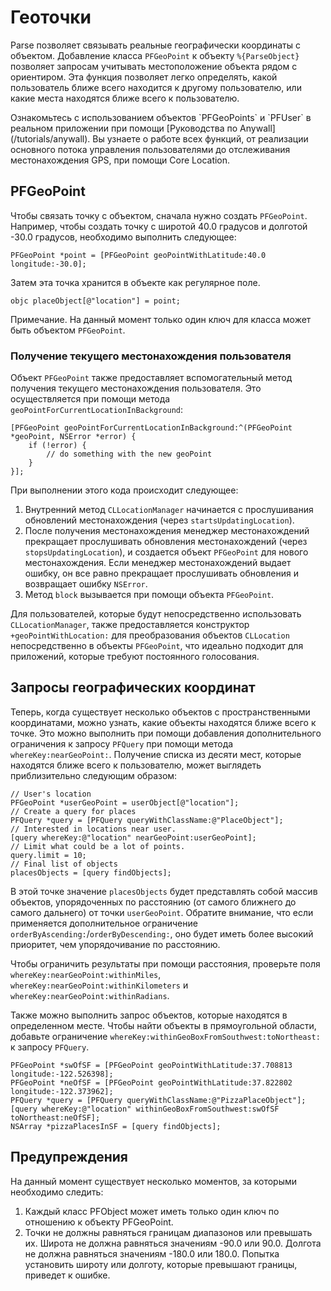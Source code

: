 # Геоточки

Parse позволяет связывать реальные географически координаты с объектом.  Добавление класса `PFGeoPoint` к объекту `%{ParseObject}` позволяет запросам учитывать местоположение объекта рядом с ориентиром.  Эта функция позволяет легко определять, какой пользователь ближе всего находится к другому пользователю, или какие места находятся ближе всего к пользователю.

<div class='tip info'><div>
  Ознакомьтесь с использованием объектов `PFGeoPoints` и `PFUser` в реальном приложении при помощи [Руководства по Anywall](/tutorials/anywall). Вы узнаете о работе всех функций, от реализации основного потока управления пользователями до отслеживания местонахождения GPS, при помощи Core Location.
</div></div>

## PFGeoPoint

Чтобы связать точку с объектом, сначала нужно создать `PFGeoPoint`.  Например, чтобы создать точку с широтой 40.0 градусов и долготой -30.0 градусов, необходимо выполнить следующее:

```objc
PFGeoPoint *point = [PFGeoPoint geoPointWithLatitude:40.0 longitude:-30.0];
```

Затем эта точка хранится в объекте как регулярное поле.

```objc placeObject[@"location"] = point;```

Примечание. На данный момент только один ключ для класса может быть объектом `PFGeoPoint`.

### Получение текущего местонахождения пользователя

Объект `PFGeoPoint` также предоставляет вспомогательный метод получения текущего местонахождения пользователя. Это осуществляется при помощи метода `geoPointForCurrentLocationInBackground`:

```objc
[PFGeoPoint geoPointForCurrentLocationInBackground:^(PFGeoPoint *geoPoint, NSError *error) {
    if (!error) {
        // do something with the new geoPoint
    }
}];
```

При выполнении этого кода происходит следующее:

1.  Внутренний метод `CLLocationManager` начинается с прослушивания обновлений местонахождения (через `startsUpdatingLocation`).
2.  После получения местонахождения менеджер местонахождений прекращает прослушивать обновления местонахождений (через `stopsUpdatingLocation`), и создается объект `PFGeoPoint` для нового местонахождения. Если менеджер местонахождений выдает ошибку, он все равно прекращает прослушивать обновления и возвращает ошибку `NSError`.
3.  Метод `block` вызывается при помощи объекта `PFGeoPoint`.

Для пользователей, которые будут непосредственно использовать `CLLocationManager`, также предоставляется конструктор `+geoPointWithLocation:` для преобразования объектов `CLLocation` непосредственно в объекты `PFGeoPoint`, что идеально подходит для приложений, которые требуют постоянного голосования.

## Запросы географических координат

Теперь, когда существует несколько объектов с пространственными координатами, можно узнать, какие объекты находятся ближе всего к точке.  Это можно выполнить при помощи добавления дополнительного ограничения к запросу `PFQuery` при помощи метода `whereKey:nearGeoPoint:`.  Получение списка из десяти мест, которые находятся ближе всего к пользователю, может выглядеть приблизительно следующим образом:

```objc
// User's location
PFGeoPoint *userGeoPoint = userObject[@"location"];
// Create a query for places
PFQuery *query = [PFQuery queryWithClassName:@"PlaceObject"];
// Interested in locations near user.
[query whereKey:@"location" nearGeoPoint:userGeoPoint];
// Limit what could be a lot of points.
query.limit = 10;
// Final list of objects
placesObjects = [query findObjects];
```

В этой точке значение `placesObjects` будет представлять собой массив объектов, упорядоченных по расстоянию (от самого ближнего до самого дальнего) от точки `userGeoPoint`. Обратите внимание, что если применяется дополнительное ограничение `orderByAscending:`/`orderByDescending:`, оно будет иметь более высокий приоритет, чем упорядочивание по расстоянию.

Чтобы ограничить результаты при помощи расстояния, проверьте поля `whereKey:nearGeoPoint:withinMiles`, `whereKey:nearGeoPoint:withinKilometers` и `whereKey:nearGeoPoint:withinRadians`.

Также можно выполнить запрос объектов, которые находятся в определенном месте.  Чтобы найти объекты в прямоугольной области, добавьте ограничение `whereKey:withinGeoBoxFromSouthwest:toNortheast:` к запросу `PFQuery`.

```objc
PFGeoPoint *swOfSF = [PFGeoPoint geoPointWithLatitude:37.708813 longitude:-122.526398];
PFGeoPoint *neOfSF = [PFGeoPoint geoPointWithLatitude:37.822802 longitude:-122.373962];
PFQuery *query = [PFQuery queryWithClassName:@"PizzaPlaceObject"];
[query whereKey:@"location" withinGeoBoxFromSouthwest:swOfSF toNortheast:neOfSF];
NSArray *pizzaPlacesInSF = [query findObjects];
```

## Предупреждения

На данный момент существует несколько моментов, за которыми необходимо следить:

1.  Каждый класс PFObject может иметь только один ключ по отношению к объекту PFGeoPoint.
2.  Точки не должны равняться границам диапазонов или превышать их.  Широта не должна равняться значениям -90.0 или 90.0.  Долгота не должна равняться значениям -180.0 или 180.0.  Попытка установить широту или долготу, которые превышают границы, приведет к ошибке.
